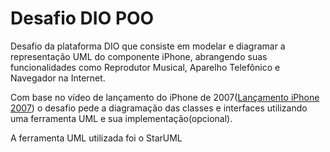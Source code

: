 # Desafio DIO POO
Desafio da plataforma DIO que consiste em modelar e diagramar a representação UML do componente iPhone, abrangendo suas funcionalidades como Reprodutor Musical, Aparelho Telefônico e Navegador na Internet.

Com base no vídeo de lançamento do iPhone de 2007([Lançamento iPhone 2007](https://www.youtube.com/watch?v=9ou608QQRq8)) o desafio pede a diagramação das classes e interfaces utilizando uma ferramenta UML e sua implementação(opcional).

A ferramenta UML utilizada foi o StarUML 



